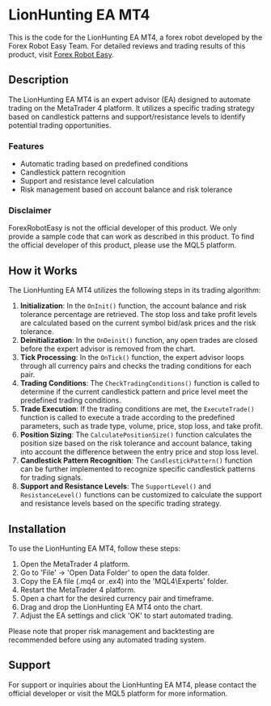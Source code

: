 # LionHunting EA MT4

This is the code for the LionHunting EA MT4, a forex robot developed by the Forex Robot Easy Team. For detailed reviews and trading results of this product, visit [Forex Robot Easy](https://forexroboteasy.com/forex-robot-review/lion-hunting-ea-mt4-review-unbiased-forex-software-analysis/).

## Description

The LionHunting EA MT4 is an expert advisor (EA) designed to automate trading on the MetaTrader 4 platform. It utilizes a specific trading strategy based on candlestick patterns and support/resistance levels to identify potential trading opportunities.

### Features

- Automatic trading based on predefined conditions
- Candlestick pattern recognition
- Support and resistance level calculation
- Risk management based on account balance and risk tolerance

### Disclaimer

ForexRobotEasy is not the official developer of this product. We only provide a sample code that can work as described in this product. To find the official developer of this product, please use the MQL5 platform.

## How it Works

The LionHunting EA MT4 utilizes the following steps in its trading algorithm:

1. **Initialization**: In the `OnInit()` function, the account balance and risk tolerance percentage are retrieved. The stop loss and take profit levels are calculated based on the current symbol bid/ask prices and the risk tolerance.
2. **Deinitialization**: In the `OnDeinit()` function, any open trades are closed before the expert advisor is removed from the chart.
3. **Tick Processing**: In the `OnTick()` function, the expert advisor loops through all currency pairs and checks the trading conditions for each pair.
4. **Trading Conditions**: The `CheckTradingConditions()` function is called to determine if the current candlestick pattern and price level meet the predefined trading conditions.
5. **Trade Execution**: If the trading conditions are met, the `ExecuteTrade()` function is called to execute a trade according to the predefined parameters, such as trade type, volume, price, stop loss, and take profit.
6. **Position Sizing**: The `CalculatePositionSize()` function calculates the position size based on the risk tolerance and account balance, taking into account the difference between the entry price and stop loss level.
7. **Candlestick Pattern Recognition**: The `CandlestickPattern()` function can be further implemented to recognize specific candlestick patterns for trading signals.
8. **Support and Resistance Levels**: The `SupportLevel()` and `ResistanceLevel()` functions can be customized to calculate the support and resistance levels based on the specific trading strategy.

## Installation

To use the LionHunting EA MT4, follow these steps:

1. Open the MetaTrader 4 platform.
2. Go to 'File' -> 'Open Data Folder' to open the data folder.
3. Copy the EA file (.mq4 or .ex4) into the 'MQL4\Experts' folder.
4. Restart the MetaTrader 4 platform.
5. Open a chart for the desired currency pair and timeframe.
6. Drag and drop the LionHunting EA MT4 onto the chart.
7. Adjust the EA settings and click 'OK' to start automated trading.

Please note that proper risk management and backtesting are recommended before using any automated trading system.

## Support

For support or inquiries about the LionHunting EA MT4, please contact the official developer or visit the MQL5 platform for more information.

